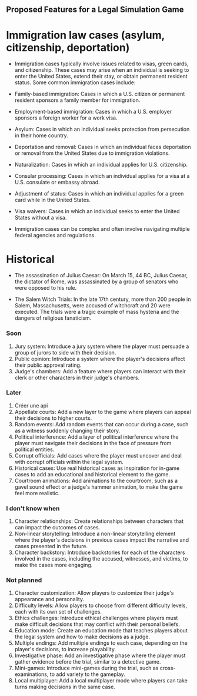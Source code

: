 ## Proposed Features for a Legal Simulation Game

# Immigration law cases (asylum, citizenship, deportation)

- Immigration cases typically involve issues related to visas, green cards, 
   and citizenship. 
   These cases may arise when an individual is seeking to enter the United States, 
   extend their stay, or obtain permanent resident status. Some common immigration cases include:

- Family-based immigration: Cases in which a U.S. citizen or 
permanent resident sponsors a family member for immigration.

- Employment-based immigration: Cases in which a U.S. 
employer sponsors a foreign worker for a work visa.

- Asylum: Cases in which an individual seeks protection 
from persecution in their home country.

- Deportation and removal: Cases in which an individual faces deportation 
or removal from the United States due to immigration violations.

- Naturalization: Cases in which an individual applies for U.S. citizenship.

- Consular processing: Cases in which an individual applies for 
a visa at a U.S. consulate or embassy abroad.

- Adjustment of status: Cases in which an individual applies 
for a green card while in the United States.

- Visa waivers: Cases in which an individual seeks to enter 
the United States without a visa.

- Immigration cases can be complex and often involve navigating multiple 
federal agencies and regulations. 

# Historical

- The assassination of Julius Caesar: On March 15, 44 BC, Julius Caesar, the dictator of Rome, 
  was assassinated by a group of senators who were opposed to his rule.

- The Salem Witch Trials: In the late 17th century, more than 200 people in Salem, Massachusetts, 
  were accused of witchcraft and 20 were executed. 
  The trials were a tragic example of mass hysteria and the dangers of religious fanaticism.



### Soon
1. Jury system: Introduce a jury system where the player must persuade a group of jurors to side with their decision.
2. Public opinion: Introduce a system where the player's decisions affect their public approval rating.
3. Judge's chambers: Add a feature where players can interact with their clerk or other characters in their judge's
   chambers.

### Later

1. Créer une api
2. Appellate courts: Add a new layer to the game where players can appeal their decisions to higher courts.
3. Random events: Add random events that can occur during a case, such as a witness suddenly changing their story.
4. Political interference: Add a layer of political interference where the player must navigate their decisions in the
   face of pressure from political entities.
5. Corrupt officials: Add cases where the player must uncover and deal with corrupt officials within the legal system.
6. Historical cases: Use real historical cases as inspiration for in-game cases to add an educational and historical
   element to the game.
7. Courtroom animations: Add animations to the courtroom, such as a gavel sound effect or a judge's hammer animation,
   to make the game feel more realistic.

### I don't know when

1. Character relationships: Create relationships between characters that can impact the outcomes of cases.
2. Non-linear storytelling: Introduce a non-linear storytelling element where the player's decisions in previous cases
   impact the narrative and cases presented in the future.
3. Character backstory: Introduce backstories for each of the characters involved in the cases, including the accused,
   witnesses, and victims, to make the cases more engaging.

### Not planned

1. Character customization: Allow players to customize their judge's appearance and personality.
2. Difficulty levels: Allow players to choose from different difficulty levels, each with its own set of challenges.
3. Ethics challenges: Introduce ethical challenges where players must make difficult decisions that may conflict with
   their personal beliefs.
4. Education mode: Create an education mode that teaches players about the legal system and how to make decisions as a
   judge.
5. Multiple endings: Add multiple endings to each case, depending on the player's decisions, to increase playability.
6. Investigative phase: Add an investigative phase where the player must gather evidence before the trial, similar to a
   detective game.
7. Mini-games: Introduce mini-games during the trial, such as cross-examinations, to add variety to the gameplay.
8. Local multiplayer: Add a local multiplayer mode where players can take turns making decisions in the same case.